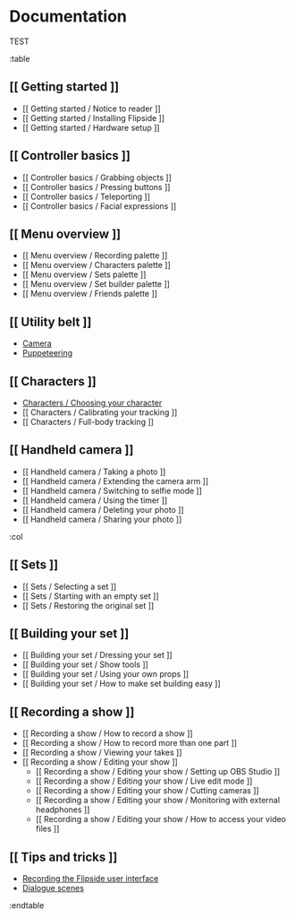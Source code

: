 # Documentation

TEST

:table

## [[ Getting started ]]

* [[ Getting started / Notice to reader ]]
* [[ Getting started / Installing Flipside ]]
* [[ Getting started / Hardware setup ]]

## [[ Controller basics ]]

* [[ Controller basics / Grabbing objects ]]
* [[ Controller basics / Pressing buttons ]]
* [[ Controller basics / Teleporting ]]
* [[ Controller basics / Facial expressions ]]

## [[ Menu overview ]]

* [[ Menu overview / Recording palette ]]
* [[ Menu overview / Characters palette ]]
* [[ Menu overview / Sets palette ]]
* [[ Menu overview / Set builder palette ]]
* [[ Menu overview / Friends palette ]]

## [[ Utility belt ]]

* [ Camera ](/docs/1.0/utility-belt#camera)
* [ Puppeteering ](/docs/1.0/utility-belt#puppeteering)

## [[ Characters ]]

* [ Characters / Choosing your character ](/docs/1.0/characters#choosing-your-character)
* [[ Characters / Calibrating your tracking ]]
* [[ Characters / Full-body tracking ]]

## [[ Handheld camera ]]

* [[ Handheld camera / Taking a photo ]]
* [[ Handheld camera / Extending the camera arm ]]
* [[ Handheld camera / Switching to selfie mode ]]
* [[ Handheld camera / Using the timer ]]
* [[ Handheld camera / Deleting your photo ]]
* [[ Handheld camera / Sharing your photo ]]

:col

## [[ Sets ]]

* [[ Sets / Selecting a set ]]
* [[ Sets / Starting with an empty set ]]
* [[ Sets / Restoring the original set ]]

## [[ Building your set ]]

* [[ Building your set / Dressing your set ]]
* [[ Building your set / Show tools ]]
* [[ Building your set / Using your own props ]]
* [[ Building your set / How to make set building easy ]]

## [[ Recording a show ]]

* [[ Recording a show / How to record a show ]]
* [[ Recording a show / How to record more than one part ]]
* [[ Recording a show / Viewing your takes ]]
* [[ Recording a show / Editing your show ]]
    * [[ Recording a show / Editing your show / Setting up OBS Studio ]]
    * [[ Recording a show / Editing your show / Live edit mode ]]
    * [[ Recording a show / Editing your show / Cutting cameras ]]
    * [[ Recording a show / Editing your show / Monitoring with external headphones ]]
    * [[ Recording a show / Editing your show / How to access your video files ]]

## [[ Tips and tricks ]]

* [ Recording the Flipside user interface ](/docs/1.0/tips-and-tricks#recording-the-flipside-user-interface)
* [ Dialogue scenes ](/docs/1.0/tips-and-tricks#dialogue-scenes)

:endtable

